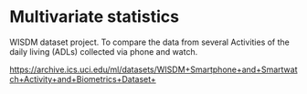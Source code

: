 # Multivariate statistics


WISDM dataset project. To compare the data from several Activities of the daily living (ADLs) collected via phone and watch.

https://archive.ics.uci.edu/ml/datasets/WISDM+Smartphone+and+Smartwatch+Activity+and+Biometrics+Dataset+

